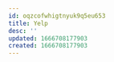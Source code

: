 ```yaml
---
id: oqzcofwhigtnyuk9q5eu653
title: Yelp
desc: ''
updated: 1666708177903
created: 1666708177903
---
```

